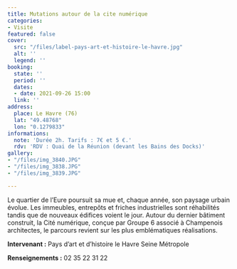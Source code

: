 ```yaml
---
title: Mutations autour de la cite numérique
categories:
- Visite
featured: false
cover:
  src: "/files/label-pays-art-et-histoire-le-havre.jpg"
  alt: ''
  legend: ''
booking:
  state: ''
  period: ''
  dates:
  - date: 2021-09-26 15:00
  link: ''
address:
  place: Le Havre (76)
  lat: "49.48768"
  lon: "0.1279833"
informations:
  note: 'Durée 2h. Tarifs : 7€ et 5 €.'
  rdv: 'RDV : Quai de la Réunion (devant les Bains des Docks)'
gallery:
- "/files/img_3840.JPG"
- "/files/img_3838.JPG"
- "/files/img_3839.JPG"

---
```

Le quartier de l’Eure poursuit sa mue et, chaque année, son paysage urbain évolue. Les immeubles, entrepôts et friches industrielles sont réhabilités tandis que de nouveaux édifices voient le jour. Autour du dernier bâtiment construit, la Cité numérique, conçue par Groupe 6 associé à Champenois architectes, le parcours revient sur les plus emblématiques réalisations.

**Intervenant :** Pays d’art et d’histoire le Havre Seine Métropole

**Renseignements :** 02 35 22 31 22